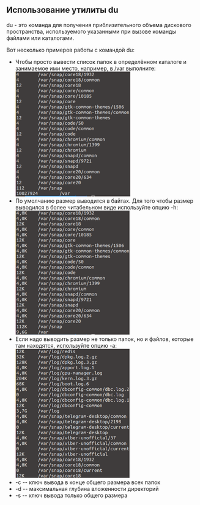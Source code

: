 ## Использование утилиты **du**
du - это команда для получения приблизительного объема дискового пространства, используемого указанными при вызове команды файлами или каталогами.

Вот несколько примеров работы с командой du:
- Чтобы просто вывести список папок в определённом каталоге и занимаемое ими место, например, в /var выполните: \
  ![du1](misc/images/du1.png)
- По умолчанию размер выводится в байтах. Для того чтобы размер выводился в более читабельном виде используйте опцию -h: \
  ![du2](misc/images/du2.png)
- Если надо выводить размер не только папок, но и файлов, которые там находятся, используйте опцию -a: \
  <img src="misc/images/du3.png" alt="du3" width="298"/>
- -c -- ключ вывода в конце общего размера всех папок
- -d -- максимальная глубина вложенности директорий
- -s -- ключ вывода только общего размера

